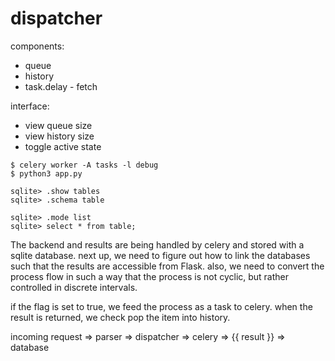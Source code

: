 # dispatcher

components:  
- queue
- history  
- task.delay - fetch

interface:  
- view queue size  
- view history size  
- toggle active state


```
$ celery worker -A tasks -l debug
$ python3 app.py

sqlite> .show tables
sqlite> .schema table

sqlite> .mode list
sqlite> select * from table;

```

The backend and results are being handled by celery and stored with a sqlite database. next up, we need to figure out how to link the databases such that the results are accessible from Flask. also, we need to convert the process flow in such a way that the process is not cyclic, but rather controlled in discrete intervals.




if the flag is set to true, we feed the process as a task to celery. when the result is returned, we check pop the item into history.

incoming request => parser => dispatcher => celery => {{ result }} => database
